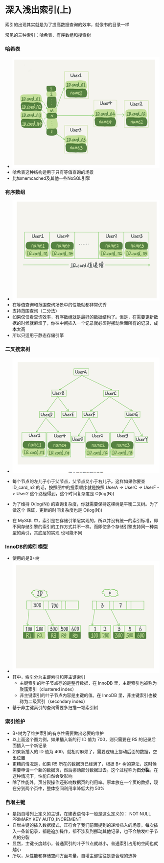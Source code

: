 # 深入浅出索引(上)

索引的出现其实就是为了提高数据查询的效率，就像书的目录一样



常见的三种索引：哈希表、有序数组和搜索树



### 哈希表

- ![](image/哈希表.png)
- 哈希表这种结构适用于只有等值查询的场景
- 比如memcached及其他一些NoSQL引擎





### 有序数组

- ![](image/有序数组.png)
- 在等值查询和范围查询场景中的性能就都非常优秀
- 支持范围查询（二分法）
- 如果仅仅看查询效率，有序数组就是最好的数据结构了。但是，在需要更新数据的时候就麻烦了，你往中间插入一个记录就必须得挪动后面所有的记录，成本太高
- 所以只适用于静态存储引擎





### 二叉搜索树

- ![](image/二叉搜索树.png)
- 每个节点的左儿子小于父节点，父节点又小于右儿子。这样如果你要查 ID_card_n2 的话，按照图中的搜索顺序就是按照 UserA -> UserC -> UserF -> User2 这个路径得到，这个时间复杂度是 O(log(N))
- 为了维持 O(log(N)) 的查询复杂度，你就需要保持这棵树是平衡二叉树。为了做这个 保证，更新的时间复杂度也是 O(log(N))





- 在 MySQL 中，索引是在存储引擎层实现的，所以并没有统一的索引标准，即不同存储引擎的索引的工作方式并不一样。而即使多个存储引擎支持同一种类型的索引，其底层的实现 也可能不同





### InnoDB的索引模型

- 使用的是B+树
- ![](image/InnoDB的索引组织结构.png)
- 其中，索引分为主键索引和非主键索引
  - 主键索引的叶子节点存的是整行数据，在 InnoDB 里，主键索引也被称为聚簇索引（clustered index）
  - 非主键索引的叶子节点内容是主键的值。在 InnoDB 里，非主键索引也被称为二级索引（secondary index）
- 基于非主键索引的查询需要多扫描一颗索引树





### 索引维护

- B+树为了维护索引的有序性需要做出必要的维护
- 以上面这个图为例，如果插入新的行 ID 值为 700，则只需要在 R5 的记录后面插入一个新记录
- 如果新插入的 ID 值为 400，就相对麻烦了，需要逻辑上挪动后面的数据，空出位置
- 更糟的情况是，如果 R5 所在的数据页已经满了，根据 B+ 树的算法，这时候需要申请一个新的数据页，然后挪动部分数据过去。这个过程称为**页分裂**。在这种情况下，性能自然会受影响
- 除了性能外，页分裂操作还影响数据页的利用率。原本放在一个页的数据，现在分到两个页中，整体空间利用率降低大约 50%





### 自增主键

- 是指自增列上定义的主键，在建表语句中一般是这么定义的： NOT NULL PRIMARY KEY AUTO_INCREMENT
- 自增主键的插入数据模式，正符合了我们前面提到的递增插入的场景。每次插入一条新记录，都是追加操作，都不涉及到挪动其他记录，也不会触发叶子节点的分裂
- 显然，主键长度越小，普通索引的叶子节点就越小，普通索引占用的空间也就越小
- 所以，从性能和存储空间方面考量，自增主键往往是更合理的选择